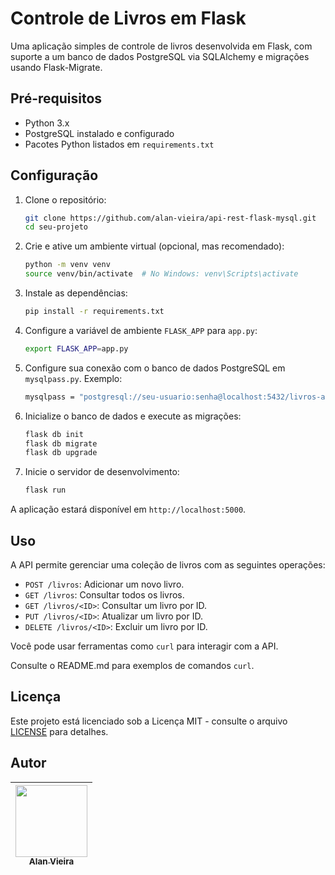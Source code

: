 # Controle de Livros em Flask

Uma aplicação simples de controle de livros desenvolvida em Flask, com suporte a um banco de dados PostgreSQL via SQLAlchemy e migrações usando Flask-Migrate.

## Pré-requisitos

- Python 3.x
- PostgreSQL instalado e configurado
- Pacotes Python listados em `requirements.txt`

## Configuração

1. Clone o repositório:

   ```bash
   git clone https://github.com/alan-vieira/api-rest-flask-mysql.git
   cd seu-projeto

2. Crie e ative um ambiente virtual (opcional, mas recomendado):

   ```bash
   python -m venv venv
   source venv/bin/activate  # No Windows: venv\Scripts\activate

3. Instale as dependências:

   ```bash
   pip install -r requirements.txt

4. Configure a variável de ambiente `FLASK_APP` para `app.py`:

   ```bash
   export FLASK_APP=app.py

5. Configure sua conexão com o banco de dados PostgreSQL em `mysqlpass.py`. Exemplo:

   ```bash
   mysqlpass = "postgresql://seu-usuario:senha@localhost:5432/livros-api-rest"

6. Inicialize o banco de dados e execute as migrações:

   ```bash
   flask db init
   flask db migrate
   flask db upgrade

7. Inicie o servidor de desenvolvimento:

   ```bash
   flask run

A aplicação estará disponível em `http://localhost:5000`.

## Uso

A API permite gerenciar uma coleção de livros com as seguintes operações:

- `POST /livros`: Adicionar um novo livro.
- `GET /livros`: Consultar todos os livros.
- `GET /livros/<ID>`: Consultar um livro por ID.
- `PUT /livros/<ID>`: Atualizar um livro por ID.
- `DELETE /livros/<ID>`: Excluir um livro por ID.

Você pode usar ferramentas como `curl` para interagir com a API. 

Consulte o README.md para exemplos de comandos `curl`.

## Licença

Este projeto está licenciado sob a Licença MIT - consulte o arquivo [LICENSE](https://github.com/alan-vieira/api-rest-flask-mysql/blob/main/LICENSE) para detalhes.

## Autor

| [<img src="https://avatars.githubusercontent.com/alan-vieira" width=115><br><sub>Alan Vieira</sub>](https://github.com/alan-vieira) |
| :---: |
